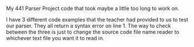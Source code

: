 My 441 Parser Project code that took maybe a little too long to work on.

I have 3 different code examples that the teacher had provided to us to test our parser. They all return a syntax error on line 1.
The way to check between the three is just to change the source code file name reader to whichever text file you want it to read in.
